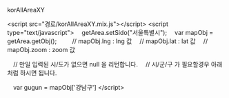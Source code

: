 korAllAreaXY



&lt;script src="경로/korAllAreaXY.mix.js"&gt;&lt;/script&gt;
&lt;script type="text/javascript"&gt;
　getArea.setSido("서울특별시"); 
　var mapObj = getArea.getObj(); 
　 
　// mapObj.lng : lng 값 
　// mapObj.lat : lat 값 
　// mapObj.zoom : zoom 값 

　// 만일 입력된 시/도가 없으면 null 을 리턴합니다. 
　// 시/군/구 가 필요할경우 아래처럼 하시면 됩니다. 

　var gugun = mapObj['강남구']
&lt;/script&gt;　
